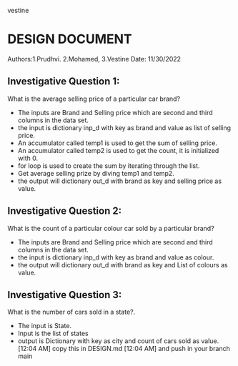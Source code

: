  vestine

# DESIGN DOCUMENT

Authors:1.Prudhvi.
        2.Mohamed,
        3.Vestine
Date: 11/30/2022
## Investigative Question 1:
What is the average selling price of a particular car brand?
* The inputs are Brand and Selling price which are second and third columns in the data set.
* the input is dictionary inp_d with key as brand and value as list of selling price.
* An accumulator called temp1 is used to get the sum of selling price.
* An accumulator called temp2 is used to get the count, it is initialized with 0.
* for loop is used to create the sum by iterating through the list.
* Get average selling prize by diving temp1 and temp2.
* the output will dictionary out_d with brand as key and selling price as value.
## Investigative Question 2:
What is the count of a particular colour car sold by a particular brand?
* The inputs are Brand and Selling price which are second and third columns in the data set.
* the input is dictionary inp_d with key as brand and value as colour.
* the output will dictionary out_d with brand as key and List of colours as value.
## Investigative Question 3:
What is the number of cars sold in a state?.
* The input is State.
* Input is the list of states
* output is Dictionary with key as city and count of cars sold as value.
[12:04 AM]
copy this in DESIGN.md
[12:04 AM]
and push in your branch
 main
